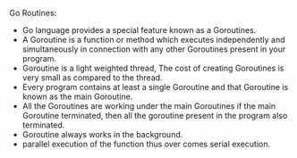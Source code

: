 Go Routines:

- Go language provides a special feature known as a Goroutines.
- A Goroutine is a function or method which executes independently and simultaneously in connection with any other Goroutines present in your program.
- Goroutine is a light weighted thread, The cost of creating Goroutines is very small as compared to the thread.
- Every program contains at least a single Goroutine and that Goroutine is known as the main Goroutine.
- All the Goroutines are working under the main Goroutines if the main Goroutine terminated, then all the goroutine present in the program also terminated.
- Goroutine always works in the background.
- parallel execution of the function thus over comes serial execution.

